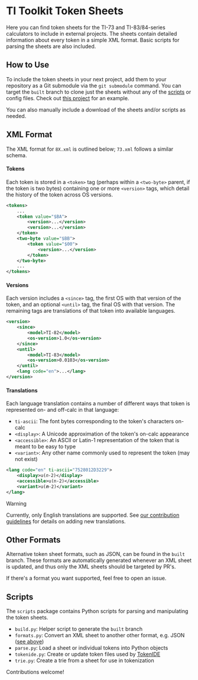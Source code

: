 # TI Toolkit Token Sheets

Here you can find token sheets for the TI-73 and TI-83/84-series calculators to include in external projects. The sheets contain detailed information about every token in a simple XML format. Basic scripts for parsing the sheets are also included.

## How to Use

To include the token sheets in your next project, add them to your repository as a Git submodule via the `git submodule` command. You can target the `built` branch to clone just the sheets without any of the [scripts](#Scripts) or config files. Check out [this project](https://github.com/TI-Toolkit/tivars_lib_py) for an example.

You can also manually include a download of the sheets and/or scripts as needed.

## XML Format

The XML format for `8X.xml` is outlined below; `73.xml` follows a similar schema.

#### Tokens

Each token is stored in a `<token>` tag (perhaps within a `<two-byte>` parent, if the token is two bytes) containing one or more `<version>` tags, which detail the history of the token across OS versions.

```xml
<tokens>
	...
	<token value="$BA">
		<version>...</version>
		<version>...</version>
	</token>
	<two-byte value="$BB">
		<token value="$00">
			<version>...</version>
		</token>
	</two-byte>
	...
</tokens>
```

#### Versions

Each version includes a `<since>` tag, the first OS with that version of the token, and an optional `<until>` tag, the final OS with that version. The remaining tags are translations of that token into available languages.

```xml
<version>
	<since>
		<model>TI-82</model>
		<os-version>1.0</os-version>
	</since>
	<until>
		<model>TI-83</model>
		<os-version>0.0103</os-version>
	</until>
	<lang code="en">...</lang>
</version>
```

#### Translations

Each language translation contains a number of different ways that token is represented on- and off-calc in that language:

* `ti-ascii`: The font bytes corresponding to the token's characters on-calc
* `<display>`: A Unicode approximation of the token's on-calc appearance
* `<accessible>`: An ASCII or Latin-1 representation of the token that is meant to be easy to type
* `<variant>`: Any other name commonly used to represent the token (may not exist)
	
```xml
<lang code="en" ti-ascii="7528012D3229">
	<display>u(𝑛-2)</display>
	<accessible>u(n-2)</accessible>
	<variant>u(𝒏-2)</variant>
</lang>
```

> [!WARNING]
> Currently, only English translations are supported. See [our contribution guidelines](https://github.com/TI-Toolkit/tokens/blob/main/CONTRIBUTING.md) for details on adding new translations.

## Other Formats

Alternative token sheet formats, such as JSON, can be found in the `built` branch. These formats are automatically generated whenever an XML sheet is updated, and thus only the XML sheets should be targeted by PR's.

If there's a format you want supported, feel free to open an issue.

## Scripts

The `scripts` package contains Python scripts for parsing and manipulating the token sheets.

* `build.py`: Helper script to generate the `built` branch
* `formats.py`: Convert an XML sheet to another other format, e.g. JSON ([see above](#Other-Formats))
* `parse.py`: Load a sheet or individual tokens into Python objects
* `tokenide.py`: Create or update token files used by [TokenIDE](https://www.cemetech.net/downloads/files/515/x515)
* `trie.py`: Create a trie from a sheet for use in tokenization

Contributions welcome!